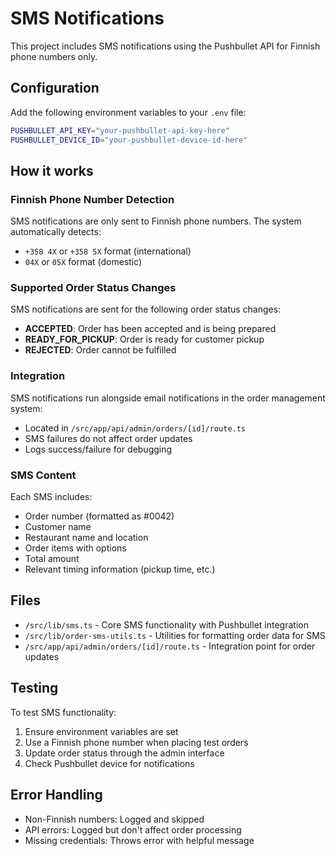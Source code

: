 # SMS Notifications

This project includes SMS notifications using the Pushbullet API for Finnish phone numbers only.

## Configuration

Add the following environment variables to your `.env` file:

```bash
PUSHBULLET_API_KEY="your-pushbullet-api-key-here"
PUSHBULLET_DEVICE_ID="your-pushbullet-device-id-here"
```

## How it works

### Finnish Phone Number Detection
SMS notifications are only sent to Finnish phone numbers. The system automatically detects:
- `+358 4X` or `+358 5X` format (international)
- `04X` or `05X` format (domestic)

### Supported Order Status Changes
SMS notifications are sent for the following order status changes:
- **ACCEPTED**: Order has been accepted and is being prepared
- **READY_FOR_PICKUP**: Order is ready for customer pickup
- **REJECTED**: Order cannot be fulfilled

### Integration
SMS notifications run alongside email notifications in the order management system:
- Located in `/src/app/api/admin/orders/[id]/route.ts`
- SMS failures do not affect order updates
- Logs success/failure for debugging

### SMS Content
Each SMS includes:
- Order number (formatted as #0042)
- Customer name
- Restaurant name and location
- Order items with options
- Total amount
- Relevant timing information (pickup time, etc.)

## Files
- `/src/lib/sms.ts` - Core SMS functionality with Pushbullet integration
- `/src/lib/order-sms-utils.ts` - Utilities for formatting order data for SMS
- `/src/app/api/admin/orders/[id]/route.ts` - Integration point for order updates

## Testing
To test SMS functionality:
1. Ensure environment variables are set
2. Use a Finnish phone number when placing test orders
3. Update order status through the admin interface
4. Check Pushbullet device for notifications

## Error Handling
- Non-Finnish numbers: Logged and skipped
- API errors: Logged but don't affect order processing
- Missing credentials: Throws error with helpful message
